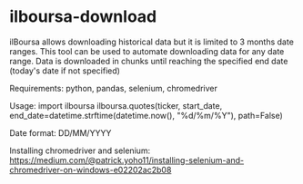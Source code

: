 # ilboursa-download

ilBoursa allows downloading historical data but it is limited to 3 months date ranges.
This tool can be used to automate downloading data for any date range.
Data is downloaded in chunks until reaching the specified end date (today's date if not specified)

Requirements: python, pandas, selenium, chromedriver

Usage:
import ilboursa
ilboursa.quotes(ticker, start_date, end_date=datetime.strftime(datetime.now(), "%d/%m/%Y"), path=False)

Date format: DD/MM/YYYY

Installing chromedriver and selenium:
https://medium.com/@patrick.yoho11/installing-selenium-and-chromedriver-on-windows-e02202ac2b08
